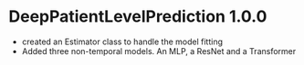 DeepPatientLevelPrediction 1.0.0
==========================

- created an Estimator class to handle the model fitting
- Added three non-temporal models. An MLP, a ResNet and a Transformer